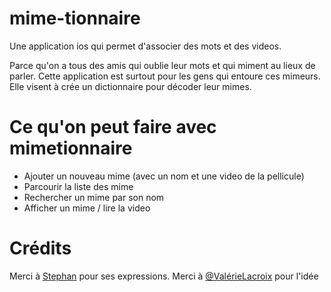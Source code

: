 mime-tionnaire
=============

Une application ios qui permet d'associer des mots et des videos.

Parce qu'on a tous des amis qui oublie leur mots et qui miment au lieux de parler.
Cette application est surtout pour les gens qui entoure ces mimeurs. Elle visent à crée un dictionnaire
pour décoder leur mimes.

Ce qu'on peut faire avec mimetionnaire
======================================

- Ajouter un nouveau mime (avec un nom et une video de la pellicule)
- Parcourir la liste des mime
- Rechercher un mime par son nom
- Afficher un mime / lire la video

Crédits
=========
Merci à [Stephan](https://www.facebook.com/stephane.seners) pour ses expressions.
Merci à [@ValérieLacroix](https://twitter.com/ValerieLacroix) pour l'idée
